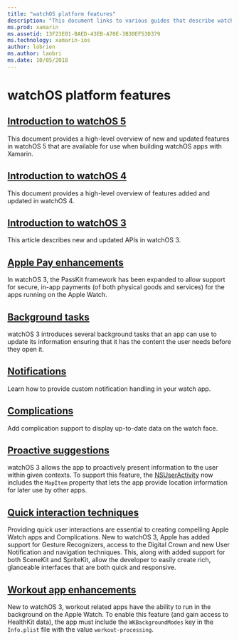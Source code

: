 ```yaml
---
title: "watchOS platform features"
description: "This document links to various guides that describe watchOS platform features such as Apple Pay, notifications, complications, proactive suggestions, workout apps, and more."
ms.prod: xamarin
ms.assetid: 13F23E01-BAED-43EB-A70E-3B30EF53D379
ms.technology: xamarin-ios
author: lobrien
ms.author: laobri
ms.date: 10/05/2018
---
```

# watchOS platform features

## [Introduction to watchOS 5](introduction-to-watchos5/index.md)

This document provides a high-level overview of new and updated features in
watchOS 5 that are available for use when building watchOS apps with
Xamarin.

## [Introduction to watchOS 4](introduction-to-watchos4.md)

This document provides a high-level overview of features added and 
updated in watchOS 4.

## [Introduction to watchOS 3](introduction-to-watchos3/index.md)

This article describes new and updated APIs in watchOS 3.

## [Apple Pay enhancements](~/ios/watchos/platform/apple-pay.md)

In watchOS 3, the PassKit framework has been expanded to allow support
for secure, in-app payments (of both physical goods and services) for the
apps running on the Apple Watch.

## [Background tasks](~/ios/watchos/platform/background-tasks.md)

watchOS 3 introduces several background tasks that an app can use to
update its information ensuring that it has the content the user needs
before they open it.

## [Notifications](notifications.md)

Learn how to provide custom notification handling in your watch app.

## [Complications](complications.md)

Add complication support to display up-to-date data on the watch face.

## [Proactive suggestions](~/ios/watchos/platform/proactive-suggestions.md)

watchOS 3 allows the app to proactively present information to the user
within given contexts. To support this feature, the
[NSUserActivity](https://developer.apple.com/reference/foundation/nsuseractivity)
now includes the `MapItem` property that lets the app provide location
information for later use by other apps.

## [Quick interaction techniques](~/ios/watchos/platform/quick-interaction-techniques.md)

Providing quick user interactions are essential to creating compelling
Apple Watch apps and Complications. New to watchOS 3, Apple has added
support for Gesture Recognizers, access to the Digital Crown and new User
Notification and navigation techniques. This, along with added support
for both SceneKit and SpriteKit, allow the developer to easily create
rich, glanceable interfaces that are both quick and responsive.

## [Workout app enhancements](~/ios/watchos/platform/workout-apps.md)

New to watchOS 3, workout related apps have the ability to run in the
background on the Apple Watch. To enable this feature (and gain access to
HealthKit data), the app must include the `WKBackgroundModes` key in the
`Info.plist` file with the value `workout-processing`.
